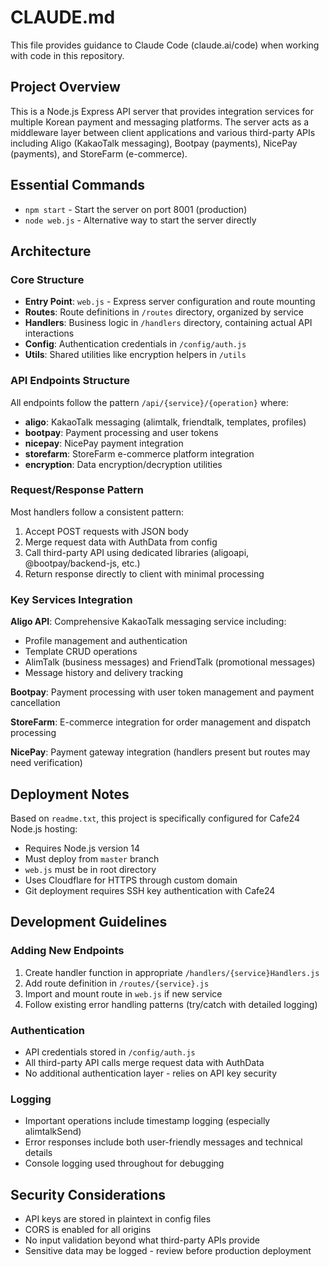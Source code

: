 # CLAUDE.md

This file provides guidance to Claude Code (claude.ai/code) when working with code in this repository.

## Project Overview

This is a Node.js Express API server that provides integration services for multiple Korean payment and messaging platforms. The server acts as a middleware layer between client applications and various third-party APIs including Aligo (KakaoTalk messaging), Bootpay (payments), NicePay (payments), and StoreFarm (e-commerce).

## Essential Commands

- `npm start` - Start the server on port 8001 (production)
- `node web.js` - Alternative way to start the server directly

## Architecture

### Core Structure
- **Entry Point**: `web.js` - Express server configuration and route mounting
- **Routes**: Route definitions in `/routes` directory, organized by service
- **Handlers**: Business logic in `/handlers` directory, containing actual API interactions
- **Config**: Authentication credentials in `/config/auth.js`
- **Utils**: Shared utilities like encryption helpers in `/utils`

### API Endpoints Structure
All endpoints follow the pattern `/api/{service}/{operation}` where:
- **aligo**: KakaoTalk messaging (alimtalk, friendtalk, templates, profiles)
- **bootpay**: Payment processing and user tokens
- **nicepay**: NicePay payment integration
- **storefarm**: StoreFarm e-commerce platform integration
- **encryption**: Data encryption/decryption utilities

### Request/Response Pattern
Most handlers follow a consistent pattern:
1. Accept POST requests with JSON body
2. Merge request data with AuthData from config
3. Call third-party API using dedicated libraries (aligoapi, @bootpay/backend-js, etc.)
4. Return response directly to client with minimal processing

### Key Services Integration

**Aligo API**: Comprehensive KakaoTalk messaging service including:
- Profile management and authentication
- Template CRUD operations
- AlimTalk (business messages) and FriendTalk (promotional messages)
- Message history and delivery tracking

**Bootpay**: Payment processing with user token management and payment cancellation

**StoreFarm**: E-commerce integration for order management and dispatch processing

**NicePay**: Payment gateway integration (handlers present but routes may need verification)

## Deployment Notes

Based on `readme.txt`, this project is specifically configured for Cafe24 Node.js hosting:
- Requires Node.js version 14
- Must deploy from `master` branch
- `web.js` must be in root directory
- Uses Cloudflare for HTTPS through custom domain
- Git deployment requires SSH key authentication with Cafe24

## Development Guidelines

### Adding New Endpoints
1. Create handler function in appropriate `/handlers/{service}Handlers.js`
2. Add route definition in `/routes/{service}.js`
3. Import and mount route in `web.js` if new service
4. Follow existing error handling patterns (try/catch with detailed logging)

### Authentication
- API credentials stored in `/config/auth.js`
- All third-party API calls merge request data with AuthData
- No additional authentication layer - relies on API key security

### Logging
- Important operations include timestamp logging (especially alimtalkSend)
- Error responses include both user-friendly messages and technical details
- Console logging used throughout for debugging

## Security Considerations

- API keys are stored in plaintext in config files
- CORS is enabled for all origins
- No input validation beyond what third-party APIs provide
- Sensitive data may be logged - review before production deployment